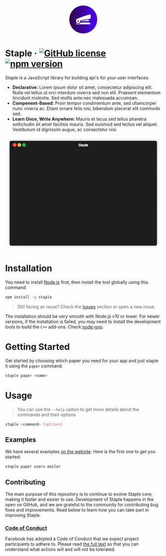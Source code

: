 <p align="center">
  <a href="https://staple.moretape.com/">
    <img src="/img/logo.png?raw=true" width="100"/>
  </a>
</p>

# Staple &middot; [![GitHub license](https://img.shields.io/npm/l/staple.svg)](https://github.com/moretape/staple/blob/master/LICENSE) [![npm version](https://img.shields.io/npm/v/staple.svg?style=flat)](https://www.npmjs.com/package/staple)

Staple is a JavaScript library for building api's for your user interfaces.

- **Declarative:** Lorem ipsum dolor sit amet, consectetur adipiscing elit. Nulla vel tellus ut orci interdum viverra sed non elit. Praesent elementum tincidunt molestie. Sed mollis ante nec malesuada accumsan.
- **Component-Based:** Proin tempor condimentum ante, sed ullamcorper nunc viverra ac. Etiam ornare felis nisi, bibendum placerat elit commodo sed.
- **Learn Once, Write Anywhere:** Mauris et lacus sed tellus pharetra sollicitudin sit amet facilisis mauris. Sed euismod sed lectus vel aliquet. Vestibulum id dignissim augue, ac consectetur nisi.

<p align="center"><img src="/img/demo.gif?raw=true"/></p>

# Installation

You need to install [Node.js](https://nodejs.org/en/download/) first, then install the tool globally using this command:

```bash
npm install -g staple
```

> Still facing an issue? Check the [Issues](#issues) section or open a new issue.

The installation should be very smooth with Node.js v10 or lower. For newer versions, if the installation is failed, you may need to install the development tools to build the `C++` add-ons. Check [node-gyp](https://github.com/nodejs/node-gyp#installation).

# Getting Started

Get started by choosing which paper you need for your app and just staple it using the `paper` command.

```bash
staple paper <name>
```

# Usage

> You can use the `--help` option to get more details about the commands and their options

```bash
staple <command> [options]
```

## Examples

We have several examples [on the website](#examples). Here is the first one to get you started:

```bash
staple paper users mailer
```

## Contributing

The main purpose of this repository is to continue to evolve Staple core, making it faster and easier to use. Development of Staple happens in the open on GitHub, and we are grateful to the community for contributing bug fixes and improvements. Read below to learn how you can take part in improving Staple.

### [Code of Conduct](https://github.com/moretape/staple/blob/master/CODE_OF_CONDUCT)

Facebook has adopted a Code of Conduct that we expect project participants to adhere to. Please read [the full text](https://github.com/moretape/staple/blob/master/CODE_OF_CONDUCT) so that you can understand what actions will and will not be tolerated.
